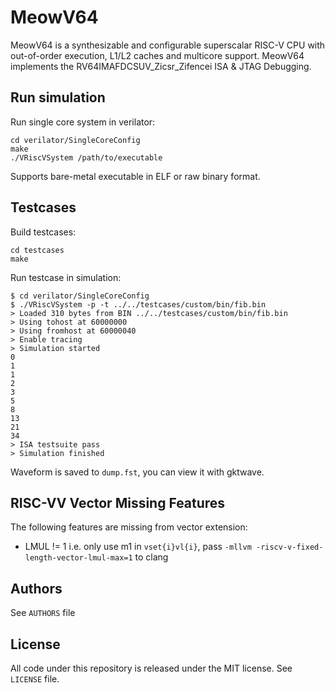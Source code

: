 MeowV64
=======================

MeowV64 is a synthesizable and configurable superscalar RISC-V CPU with out-of-order execution, L1/L2 caches and multicore support. MeowV64 implements the RV64IMAFDCSUV_Zicsr_Zifencei ISA & JTAG Debugging.

## Run simulation

Run single core system in verilator:

```shell
cd verilator/SingleCoreConfig
make
./VRiscVSystem /path/to/executable
```

Supports bare-metal executable in ELF or raw binary format.

## Testcases

Build testcases:

```shell
cd testcases
make
```

Run testcase in simulation:

```shell
$ cd verilator/SingleCoreConfig
$ ./VRiscVSystem -p -t ../../testcases/custom/bin/fib.bin
> Loaded 310 bytes from BIN ../../testcases/custom/bin/fib.bin
> Using tohost at 60000000
> Using fromhost at 60000040
> Enable tracing
> Simulation started
0
1
1
2
3
5
8
13
21
34
> ISA testsuite pass
> Simulation finished
```

Waveform is saved to `dump.fst`, you can view it with gktwave.

## RISC-VV Vector Missing Features

The following features are missing from vector extension:

- LMUL != 1 i.e. only use m1 in `vset{i}vl{i}`, pass `-mllvm -riscv-v-fixed-length-vector-lmul-max=1` to clang

## Authors

See `AUTHORS` file

## License

All code under this repository is released under the MIT license. See `LICENSE` file.
